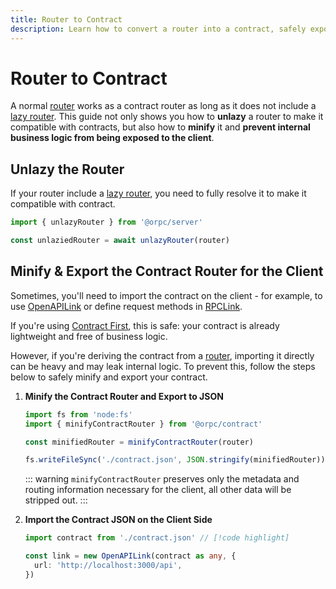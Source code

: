 ```yaml
---
title: Router to Contract
description: Learn how to convert a router into a contract, safely export it, and prevent exposing internal details to the client.
---
```


# Router to Contract

A normal [router](/docs/router) works as a contract router as long as it does not include a [lazy router](/docs/router#lazy-router). This guide not only shows you how to **unlazy** a router to make it compatible with contracts, but also how to **minify** it and **prevent internal business logic from being exposed to the client**.

## Unlazy the Router

If your router include a [lazy router](/docs/router#lazy-router), you need to fully resolve it to make it compatible with contract.

```ts
import { unlazyRouter } from '@orpc/server'

const unlaziedRouter = await unlazyRouter(router)
```

## Minify & Export the Contract Router for the Client

Sometimes, you'll need to import the contract on the client - for example, to use [OpenAPILink](/docs/openapi/client/openapi-link) or define request methods in [RPCLink](/docs/client/rpc-link#custom-request-method).

If you're using [Contract First](/docs/contract-first/define-contract), this is safe: your contract is already lightweight and free of business logic.

However, if you're deriving the contract from a [router](/docs/router), importing it directly can be heavy and may leak internal logic. To prevent this, follow the steps below to safely minify and export your contract.

1.  **Minify the Contract Router and Export to JSON**

    ```ts
    import fs from 'node:fs'
    import { minifyContractRouter } from '@orpc/contract'

    const minifiedRouter = minifyContractRouter(router)

    fs.writeFileSync('./contract.json', JSON.stringify(minifiedRouter))
    ```

    ::: warning
    `minifyContractRouter` preserves only the metadata and routing information necessary for the client, all other data will be stripped out.
    :::

2.  **Import the Contract JSON on the Client Side**

    ```ts
    import contract from './contract.json' // [!code highlight]

    const link = new OpenAPILink(contract as any, {
      url: 'http://localhost:3000/api',
    })
    ```
